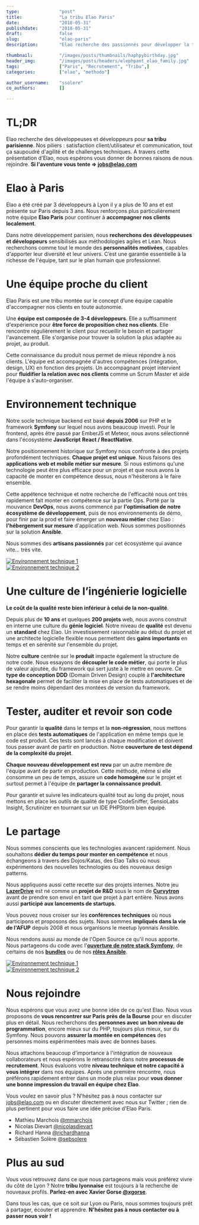 ```yaml
---
type:               "post"
title:              "La tribu Elao Paris"
date:               "2018-05-31"
publishdate:        "2018-05-31"
draft:              false
slug:               "elao-paris"
description:        "Elao recherche des passionnés pour développer la tribu parisienne. A travers cette présentation d'Elao, nous espérons vous donner de bonnes raisons de nous rejoindre."

thumbnail:          "/images/posts/thumbnails/haphpybirthday.jpg"
header_img:         "/images/posts/headers/elephpant_elao_family.jpg"
tags:               ["Paris", "Recrutement", "Tribu",]
categories:         ["elao", "methodo"]

author_username:    "ssolere"
co_authors:         []

---
```


# TL;DR

Elao recherche des développeuses et développeurs pour **sa tribu parisienne**. Nos piliers : satisfaction client/utilisateur et communication, tout ça saupoudré d'agilité et de challenges techniques. A travers cette présentation d'Elao, nous espérons vous donner de bonnes raisons de nous rejoindre. **Si l'aventure vous tente => [jobs@elao.com](mailto:jobs@elao.com)** <!--more-->

# Elao à Paris

Elao a été créé par 3 développeurs à Lyon il y a plus de 10 ans et est présente sur Paris depuis 3 ans. Nous renforçons plus particulièrement notre équipe **Elao Paris** pour continuer à **accompagner nos clients localement**.

Dans notre développement parisien, nous **recherchons des développeuses et développeurs** sensibilisés aux méthodologies agiles et Lean. Nous recherchons comme tout le monde des **personnalités motivées**, capables d'apporter leur diversité et leur univers. C’est une garantie essentielle à la richesse de l'équipe, tant sur le plan humain que professionnel.

# Une équipe proche du client

Elao Paris est une tribu montée sur le concept d’une équipe capable d'accompagner nos clients en toute autonomie.

Une **équipe est composée de 3-4 développeurs**. Elle a suffisamment d'expérience pour **être force de proposition chez nos clients**. Elle rencontre régulièrement le client pour recueillir le besoin et partager l'avancement. Elle s'organise pour trouver la solution la plus adaptée au projet, au produit.

Cette connaissance du produit nous permet de mieux répondre à nos clients. L'équipe est accompagnée d'autres compétences (intégration, design, UX) en fonction des projets. Un accompagnant projet intervient pour **fluidifier la relation avec nos clients** comme un Scrum Master et aide l'équipe à s'auto-organiser.

# Environnement technique

Notre socle technique backend est basé **depuis 2006** sur PHP et le framework **Symfony** sur lequel nous avons beaucoup investi. Pour le frontend, après être passé par EmberJS et Meteor, nous avons sélectionné dans l'écosystème **JavaScript**  **React / ReactNative**.

Notre positionnement historique sur Symfony nous confronte à des projets profondément techniques. **Chaque projet est unique**. Nous faisons des **applications web et mobile métier sur mesure**. Si nous estimons qu'une technologie peut être plus efficace pour un projet et que nous avons la capacité de monter en compétence dessus, nous n'hésiterons à le faire ensemble.

Cette appétence technique et notre recherche de l'efficacité nous ont très rapidement fait monter en compétence sur la partie Ops. Porté par la mouvance **DevOps**, nous avons commencé par **l'optimisation de notre écosystème de développement**, puis de nos environnements de démo, pour finir par la prod et faire émerger un **nouveau métier** chez Elao : **l'hébergement sur mesure** d'application web. Nous sommes positionnés sur la solution **Ansible**.

Nous sommes des **artisans passionnés** par cet écosystème qui avance vite… très vite.

<div class=row>
    <div class="col-lg-6 col-md-6 col-sm-6 col-xs-6">
        <a href="/images/posts/2016/tech-environment-1.jpg">
            <img alt="Environnement technique 1" src="/images/posts/2016/tech-environment-1.jpg" />
        </a>
    </div>
    <div class="col-lg-6 col-md-6 col-sm-6 col-xs-6">
        <a href="/images/posts/2016/tech-environment-2.jpg">
            <img alt="Environnement technique 2" src="/images/posts/2016/tech-environment-2.jpg" />
        </a>
    </div>
</div>

# Une culture de l’ingénierie logicielle

**Le coût de la qualité reste bien inférieur à celui de la non-qualité**.

Depuis plus de **10 ans** et quelques **200 projets** web, nous avons construit en interne une culture du **génie logiciel**. Notre niveau de **qualité** est devenu un **standard** chez Elao. Un investissement raisonnable au début du projet et une architecte logicielle flexible nous permettent des **gains importants** en temps et en sérénité sur l'ensemble du projet.

Notre **culture** centrée sur le **produit** impacte également la structure de notre code. Nous essayons de **découpler le code métier**, qui porte le plus de valeur ajoutée, du framework qui sert juste à le mettre en oeuvre. Ce **type de conception DDD** (Domain Driven Design) couplé à **l'architecture hexagonale** permet de faciliter la mise en place de tests automatiques et de se rendre moins dépendant des montées de version du framework.

# Tester, auditer et revoir son code

Pour garantir la **qualité** dans le temps et la **non-régression**, nous mettons en place des **tests automatiques** de l'application en même temps que le code est produit. Ces tests sont lancés à chaque modification et doivent tous passer avant de partir en production. Notre **couverture de test dépend de la complexité du projet**.

**Chaque nouveau développement est revu** par un autre membre de l'équipe avant de partir en production. Cette méthode, même si elle consomme un peu de temps, assure un **code homogène** sur le projet et surtout permet à l'équipe de **partager la connaissance produit**.

Pour garantir et suivre les indicateurs qualité tout au long du projet, nous mettons en place les outils de qualité de type CodeSniffer, SensioLabs Insight, Scrutinizer en tournant sur un IDE PHPStorm bien équipé.

# Le partage

Nous sommes conscients que les technologies avancent rapidement. Nous souhaitons **dédier du temps pour monter en compétence** et nous échangeons à travers des Dojos/Katas, des Elao Talks où nous expérimentons des nouvelles technologies ou des nouveaux design patterns.

Nous appliquons aussi cette recette sur des projets internes. Notre jeu **[LazerDrive](http://www.lazerdrive.io/)** est né comme un **projet de R&D** sous le nom de **[Curvytron](http://www.curvytron.com)** avant de prendre son envol en tant que projet à part entière. Nous avons aussi **participé aux lancements de startups**.

Vous pouvez nous croiser sur les **conférences techniques** où nous participons et proposons des sujets. Nous sommes **impliqués dans la vie de l'AFUP** depuis 2008 et nous organisons le meetup lyonnais Ansible.

Nous rendons aussi au monde de l'Open Source ce qu'il nous apporte. Nous partageons du code avec l'**[ouverture de notre stack Symfony](https://github.com/Elao/symfony-standard)**, de certains de nos **[bundles](https://github.com/Elao?query=bundle)** ou de nos **[rôles Ansible](https://github.com/Manala)**.

<div class=row>
    <div class="col-lg-6 col-md-6 col-sm-6 col-xs-6">
        <a href="/images/posts/2016/xgorse-talk.jpg">
            <img alt="Environnement technique 1" src="/images/posts/2016/xgorse-talk.jpg" />
        </a>
    </div>
    <div class="col-lg-6 col-md-6 col-sm-6 col-xs-6">
        <a href="/images/posts/2016/lazerdrive-blend.jpg">
            <img alt="Environnement technique 2" src="/images/posts/2016/lazerdrive-blend.jpg" />
        </a>
    </div>
</div>

# Nous rejoindre

Nous espérons que vous avez une bonne idée de ce qu'est Elao. Nous vous proposons de **vous rencontrer sur Paris près de la Bourse** pour en discuter plus en détail. Nous recherchons des **personnes avec un bon niveau de programmation**, encore mieux sur du PHP, toujours plus mieux, sur du Symfony. Nous pouvons **assurer la montée en compétences** des personnes moins expérimentées mais avec de bonnes bases.

Nous attachons beaucoup d'importance à l'intégration de nouveaux collaborateurs et nous espérons le retranscrire dans notre **processus de recrutement**. Nous évaluons votre **niveau technique et notre capacité à vous intégrer** dans nos équipes. Après une première rencontre, nous préférons rapidement entrer dans un mode plus relax pour **vous donner une bonne impression du travail en équipe chez Elao**.

Vous voulez en savoir plus ? N'hésitez pas à nous contacter sur [jobs@elao.com](mailto:jobs@elao.com) ou en discuter directement avec nous sur Twitter ; rien de plus pertinent pour vous faire une idée précise d'Elao Paris.

* Mathieu Marchois [@mmarchois](https://twitter.com/mmarchois)
* Nicolas Dievart [@nicolasdievart](https://twitter.com/nicolasdievart)
* Richard Hanna [@richardhanna](https://twitter.com/richardhanna)
* Sébastien Solère [@sebsolere](https://twitter.com/sebsolere)

# Plus au sud

Vous vous retrouvez dans ce que nous partageons mais vous préférez vivre du côté de Lyon ? Notre **tribu lyonnaise** est toujours à la recherche de nouveaux profils. **Parlez-en avec Xavier Gorse [@xgorse](https://twitter.com/xgorse)**.

Dans tous les cas, que ce soit sur Lyon ou Paris, nous sommes toujours prêt à partager, écouter et apprendre. **N'hésitez pas à nous contacter ou à passer nous voir !**
